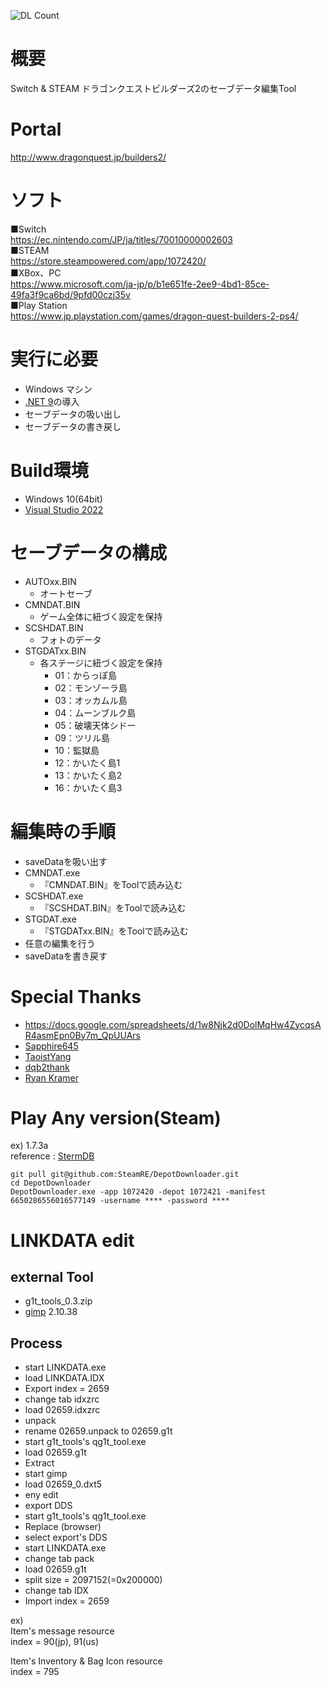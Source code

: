 ![DL Count](https://img.shields.io/github/downloads/turtle-insect/DQB2/total.svg)

# 概要
Switch & STEAM ドラゴンクエストビルダーズ2のセーブデータ編集Tool

# Portal
http://www.dragonquest.jp/builders2/

# ソフト
■Switch  
https://ec.nintendo.com/JP/ja/titles/70010000002603  
■STEAM  
https://store.steampowered.com/app/1072420/  
■XBox、PC  
https://www.microsoft.com/ja-jp/p/b1e651fe-2ee9-4bd1-85ce-49fa3f9ca6bd/9pfd00czj35v  
■Play Station  
https://www.jp.playstation.com/games/dragon-quest-builders-2-ps4/


# 実行に必要
* Windows マシン
* [.NET 9](https://dotnet.microsoft.com/en-us/download/dotnet/9.0)の導入
* セーブデータの吸い出し
* セーブデータの書き戻し

# Build環境
* Windows 10(64bit)
* [Visual Studio 2022](https://visualstudio.microsoft.com/)

# セーブデータの構成
* AUTOxx.BIN
  * オートセーブ
* CMNDAT.BIN
  * ゲーム全体に紐づく設定を保持
* SCSHDAT.BIN
  * フォトのデータ
* STGDATxx.BIN
  * 各ステージに紐づく設定を保持
    * 01：からっぽ島
    * 02：モンゾーラ島
    * 03：オッカムル島
    * 04：ムーンブルク島
    * 05：破壊天体シドー
    * 09：ツリル島
    * 10：監獄島
    * 12：かいたく島1
    * 13：かいたく島2
    * 16：かいたく島3

# 編集時の手順
* saveDataを吸い出す
* CMNDAT.exe
  * 『CMNDAT.BIN』をToolで読み込む
* SCSHDAT.exe
  * 『SCSHDAT.BIN』をToolで読み込む
* STGDAT.exe
  * 『STGDATxx.BIN』をToolで読み込む
* 任意の編集を行う
* saveDataを書き戻す

# Special Thanks
* https://docs.google.com/spreadsheets/d/1w8Njk2d0DolMqHw4ZycqsAR4asmEpn0By7m_QpUUArs
* [Sapphire645](https://github.com/Sapphire645)
* [TaoistYang](https://gbatemp.net/threads/dragon-quest-builders-2-save-editor-pc-steam.558947/post-9504144)
* [dqb2thank](https://gbatemp.net/threads/dragon-quest-builders-2-save-editor-pc-steam.558947/post-10008029)
* [Ryan Kramer](https://github.com/default-kramer)

# Play Any version(Steam)
ex) 1.7.3a  
reference : [StermDB](https://steamdb.info/depot/1072421/manifests/)
```
git pull git@github.com:SteamRE/DepotDownloader.git
cd DepotDownloader
DepotDownloader.exe -app 1072420 -depot 1072421 -manifest 6650286556016577149 -username **** -password ****
```

# LINKDATA edit
## external Tool
* g1t_tools_0.3.zip
* [gimp](https://www.gimp.org/) 2.10.38

## Process
* start LINKDATA.exe
* load LINKDATA.IDX
* Export index = 2659
* change tab idxzrc
* load 02659.idxzrc
* unpack
* rename 02659.unpack to 02659.g1t
* start g1t_tools's qg1t_tool.exe
* load 02659.g1t
* Extract
* start gimp
* load 02659_0.dxt5
* eny edit
* export DDS
* start g1t_tools's qg1t_tool.exe
* Replace (browser)
* select export's DDS
* start LINKDATA.exe
* change tab pack
* load 02659.g1t
* split size = 2097152(=0x200000)
* change tab IDX
* Import index = 2659

ex)  
Item's message resource  
index = 90(jp), 91(us)  
  
Item's Inventory & Bag Icon resource  
index = 795  
